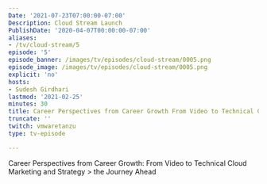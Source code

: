 ```yaml
---
Date: '2021-07-23T07:00:00-07:00'
Description: Cloud Stream Launch
PublishDate: '2020-04-07T00:00:00-07:00'
aliases:
- /tv/cloud-stream/5
episode: '5'
episode_banner: /images/tv/episodes/cloud-stream/0005.png
episode_image: /images/tv/episodes/cloud-stream/0005.png
explicit: 'no'
hosts:
- Sudesh Girdhari
lastmod: '2021-02-25'
minutes: 30
title: Career Perspectives from Career Growth From Video to Technical Cloud Marketing and Strategy > the Journey Ahead
truncate: ''
twitch: vmwaretanzu
type: tv-episode

---
```


Career Perspectives from Career Growth: From Video to Technical Cloud Marketing and Strategy > the Journey Ahead